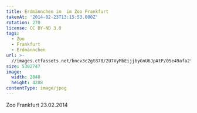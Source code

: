 ```yaml
---
title: Erdmännchen im  im Zoo Frankfurt
takenAt: '2014-02-23T13:15:53.000Z'
rotation: 270
license: CC BY-ND 3.0
tags:
  - Zoo
  - Frankfurt
  - Erdmännchen
url: >-
  //images.ctfassets.net/bncv3c2gt878/2U7VyMbEijjbyGnU6JpAtP/05e49afa2fde570133eca44af3dca0ba/erdmnnchen-im--im-zoo-frankfurt_12729682003_o
size: 5302747
image:
  width: 2848
  height: 4288
contentType: image/jpeg
---
```


Zoo Frankfurt 23.02.2014